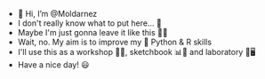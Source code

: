 - 👋 Hi, I’m @Moldarnez
- I don't really know what to put here... 🤔
- Maybe I'm just gonna leave it like this 🤷‍♂️
- Wait, no. My aim is to improve my 🐍 Python & R skills
- I'll use this as a workshop 📐🔨, sketchbook 📊🎨 and laboratory 🤖🖥️
- Have a nice day! 😃
